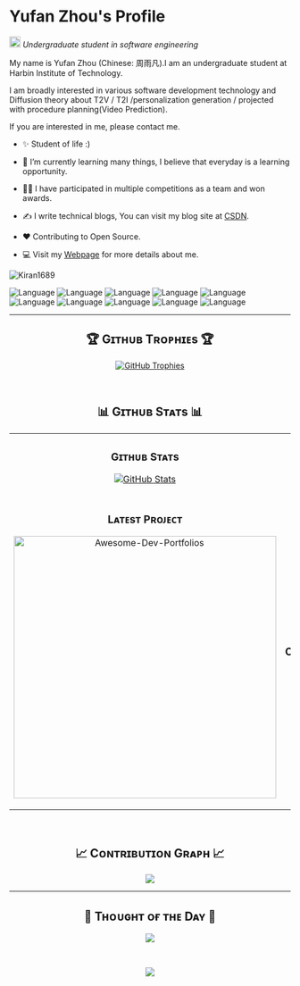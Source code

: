 # Yufan Zhou's Profile

<!--Header Name-->

<img src="https://emojis.slackmojis.com/emojis/images/1531849430/4246/blob-sunglasses.gif?1531849430" alt="Emoji" height="20"/> *Undergraduate student in software engineering*

<!--Start Intro-->

<p align="left">
My name is Yufan Zhou (Chinese: 周雨凡).I am an undergraduate student at Harbin Institute of Technology.

I am broadly interested in various software development technology and Diffusion theory about T2V / T2I /personalization generation / projected with procedure planning(Video Prediction).

If you are interested in me, please contact me.</p>

- ✨ Student of life :)
- 🌱 I’m currently learning many things, I believe that everyday is a learning opportunity.
- 💁‍♂️ I have participated in multiple competitions as a team and won awards.
- ✍ I write technical blogs, You can visit my blog site at [CSDN](https://blog.csdn.net/imm_ortal_?spm=1010.2135.3001.5343).
- ❤ Contributing to Open Source.
- 💻 Visit my [Webpage](https://wiserzhou.github.io/) for more details about me.
  
  <!--End Intro-->

<!--Profile Count Badge-->

<p align="left">
  <img src="https://komarev.com/ghpvc/?username=WiserZhou&label=Profile%20views&color=yellow&style=for-the-badge&logo=star&base=0&abbreviated=true" alt="Kiran1689" style="padding-right:20px;" />
</p>

![Language](https://img.shields.io/badge/language-C++-lightblue)
![Language](https://img.shields.io/badge/language-C-brightgreen)
![Language](https://img.shields.io/badge/language-Java-yellow)
![Language](https://img.shields.io/badge/language-Python-brightgreen)
![Language](https://img.shields.io/badge/language-Html-brightgreen)
![Language](https://img.shields.io/badge/language-Css-brightgreen)
![Language](https://img.shields.io/badge/language-JavaScript-brightgreen)
![Language](https://img.shields.io/badge/language-TypeScript-brightgreen)
![Language](https://img.shields.io/badge/language-Latex-brightgreen)
![Language](https://img.shields.io/badge/language-Markdown-brightgreen)
<!--Trophies Section-->
---
<h2 align="center">🏆 Gɪᴛʜᴜʙ Tʀᴏᴘʜɪᴇs 🏆</h2>
<p align="center">
  <a href="https://github.com/WiserZhou">
    <picture>
      <source media="(prefers-color-scheme: dark)" srcset="https://github-profile-trophy.vercel.app/?username=WiserZhou&no-bg=true&row=2&column=6&margin-w=20&margin-h=20&theme=monokai">
      <source media="(prefers-color-scheme: light)" srcset="https://github-profile-trophy.vercel.app/?username=WiserZhou&no-bg=true&row=2&column=6&margin-w=20&margin-h=20">
      <img alt="GitHub Trophies" src="https://github-profile-trophy.vercel.app/?username=WiserZhou&no-bg=true&no-frame=true&row=2&column=6&margin-w=20&margin-h=20">
    </picture>
  </a>
</p>
<br />

<!--Github stats Table-->

<h2 align="center">📊 Gɪᴛʜᴜʙ Sᴛᴀᴛs 📊</h2>

<table width="100%">
  <tr>
    <td width="50%">
      <h3 align="center"><strong>Gɪᴛʜᴜʙ Sᴛᴀᴛs</strong></h3>
      <p align="center">
        <a href="https://github.com/WiserZhou">
          <img align="center" src="https://github-readme-stats.vercel.app/api?username=WiserZhou&count_private=true&show_icons=true&theme=nightowl&bg_color=0,000000,441350&title_color=c56a90&text_color=ffffff&rank_icon=github&hide=prs,issues,contribs&show=reviews,prs_merged,prs_merged_percentage" alt="GitHub Stats" />
        </a>
      </p>
    </td>
    <td width="50%">
      <h3 align="center"><strong>Sᴛʀᴇᴀᴋ Sᴛᴀᴛs</strong></h3>
      <p align="center">
        <a href="https://github.com/WiserZhou">
          <img align="center" src="https://streak-stats.demolab.com?user=WiserZhou&theme=nightowl&background=0,000000,441350&fire=ffeb95&ring=ffeb95&sideNums=ffffff&sideLabels=ffffff&dates=c56a90&currStreakNum=ffffff" alt="Streak Stats" />
        </a>
      </p>
    </td>
  </tr>
  <tr>
    <td width="50%">
      <h3 align="center"><strong>Lᴀᴛᴇsᴛ Pʀᴏᴊᴇᴄᴛ</strong></h3>
      <p align="center">
        <a href="https://github.com/WiserZhou/A-Survey-of-Synthetic-Images-Methods-with-Diffusion">
          <img align="center" width="470" src="https://github-readme-stats.vercel.app/api/pin/?username=WiserZhou&repo=A-Survey-of-Synthetic-Images-Methods-with-Diffusion&theme=nightowl&show_owner=true&bg_color=0,000000,441350&title_color=c56a90&text_color=ffffff" alt="Awesome-Dev-Portfolios" />
        </a>
      </p>
    </td>
    <td width="50%">
      <h3 align="center"><strong>Tᴏᴘ Cᴏɴᴛʀɪʙᴜᴛɪᴏɴs</strong></h3>
      <p align="center">
        <a href="https://github.com/WiserZhou">
          <img align="center" src="https://github-contributor-stats.vercel.app/api?username=WiserZhou&limit=3&theme=nightowl&show_owner=true&combine_all_yearly_contributions=false&bg_color=0,000000,441350&title_color=c56a90&text_color=ffffff" alt="Top Repo" />
        </a>
      </p>
    </td>
  </tr>
</table>
<br />

<!--Contribution Graph-->

<h2 align="center">📈 Cᴏɴᴛʀɪʙᴜᴛɪᴏɴ Gʀᴀᴘʜ 📈</h2>
<div align="center">
    <img src="https://github-readme-activity-graph.vercel.app/graph?username=WiserZhou&bg_color=220a28&&color=ffffff&line=c56a90&point=ffeb95&area=false&hide_border=false" border-radius="15">
</div>

---

<!--Dynamic Quote card updates everyday at 12 PM-->

<h2 align="center">🌟 Tʜᴏᴜɢʜᴛ ᴏғ ᴛʜᴇ Dᴀʏ 🌟</h2>

<!--STARTS_HERE_QUOTE_CARD-->

<p align="center">
    <img src="https://readme-daily-quotes.vercel.app/api?author=George%20Washington&quote=We%20should%20not%20look%20back%20unless%20it%20is%20to%20derive%20useful%20lessons%20from%20past%20errors.&theme=dark&bg_color=220a28&author_color=ffeb95&accent_color=c56a90">
</p>
<!--ENDS_HERE_QUOTE_CARD-->

<!--Contact Section-->

<!-- <h2 align="center">🤝 Cᴏɴɴᴇᴄᴛ Wɪᴛʜ Mᴇ 🤝 </h2>
<div align="center"> -->

<!-- <a href="mailto:wiserzyf@gmail.com" target="_blank">
<img src="./gmail.png" width=50 height=50 alt="wiserzyf@gmail.com" style="margin-bottom: 5px;" />
</a> -->

<!-- <a href="https://x.com/kiran__a__n" target="_blank">
<img src="./twitter.png" width=50 height=50 alt="kiran__a__n" style="margin-bottom: 5px;" />
</a> -->

<!-- <a href="https://www.instagram.com/kiran_a_n" target="_blank">
<img src="./instagram.png" width=50 height=50 alt="kiran_a_n" style="margin-bottom: 5px;" />
</a> -->

<!-- <a href="https://www.githubcom/WiserZhou" target="_blank">
<img src="./github.png" width=50 height=50 alt="WiserZhou" style="margin-bottom: 5px;" />
</a> -->

<!-- <a href="https://www.linkedin.com/in/%E9%9B%A8%E5%87%A1-%E5%91%A8-210977313/" target="_blank">
<img src="./linkedin.png" width=50 height=50 alt="linkedin" style="margin-bottom: 5px;" /> -->
</a>

<!-- <a href="https://dev.to/dev_kiran" target="_blank">
<img src="./dev_to.png" width=50 height=50 alt="dev_kiran" style="margin-bottom: 5px;" />
</a> -->
</div>
<br/>

<!--Buy me a coffee-->

<!-- <div align="center">
<a href="https://www.buymeacoffee.com/Kiran1689" target="_blank"><img src="https://cdn.buymeacoffee.com/buttons/v2/default-yellow.png" alt="Buy Me A Coffee" style="height: 40px !important;width: 200px !important;" ></a>
</div> -->

<!--Footer-->

<p align="center">
  <img src="https://capsule-render.vercel.app/api?type=waving&color=yellow&height=65&section=footer"/>
</p>
